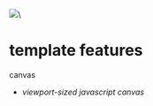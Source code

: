 ![](https://img.shields.io/badge/current_javascript_templates-1-blueviolet)\
# template features
canvas
* _viewport-sized javascript canvas_
